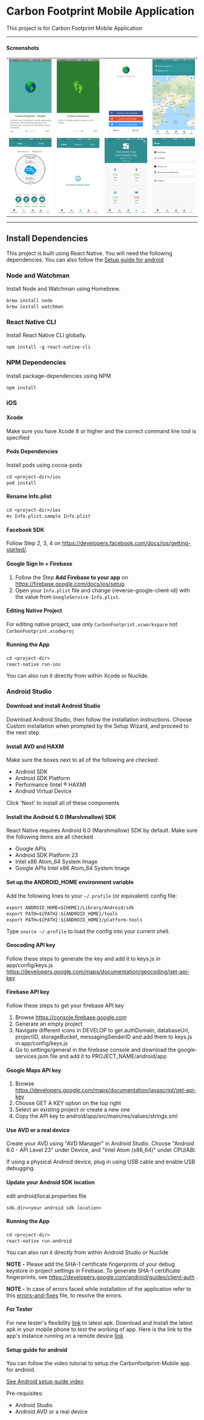# Carbon Footprint Mobile Application

This project is for Carbon Footprint Mobile Application

----

#### Screenshots

<table>
    <tr>
     <td><kbd><img src="./doc/Screenshots/tour1.png"></kbd></td>
     <td><kbd><img src="./doc/Screenshots/tour3.png"></kbd></td>
     <td><kbd><img src="./doc/Screenshots/login.png"></kbd></td>
     <td><kbd><img src="./doc/Screenshots/maps.png"></kbd></td>
     <tr> 
      <td><kbd><img src="./doc/Screenshots/activity.png"></kbd></td>
      <td><kbd><img src="./doc/Screenshots/friends.png"></kbd></td>
      <td><kbd><img src="./doc/Screenshots/stats.png"></kbd></td>
      <td><kbd><img src="./doc/Screenshots/more.png"></kbd></td>
    </tr>
  </table>

----

## Install Dependencies

This project is built using React Native. You will need the following dependencies.
You can also follow the [Setup guide for android](#setup-guide-for-android)

### Node and Watchman

Install Node and Watchman using Homebrew.

```
brew install node
brew install watchman
```

### React Native CLI

Install React Native CLI globally.

```
npm install -g react-native-cli
```

### NPM Dependencies

Install package-dependencies using NPM

```
npm install
```

### iOS

#### Xcode

Make sure you have Xcode 8 or higher and the correct command line tool is specified

#### Pods Dependencies

Install pods using cocoa-pods

```
cd <project-dir>/ios
pod install
```

#### Rename Info.plist

```
cd <project-dir>/ios
mv Info.plist.sample Info.plist
```

#### Facebook SDK

Follow Step 2, 3, 4 on https://developers.facebook.com/docs/ios/getting-started/.

#### Google Sign In + Firebase

1.  Follow the Step **Add Firebase to your app** on https://firebase.google.com/docs/ios/setup.
2.  Open your `Info.plist` file and change {reverse-google-client-id} with the value from `GoogleService-Info.plist`.

#### Editing Native Project

For editing native project, use only `CarbonFootprint.xcworkspace` not `CarbonFootprint.xcodeproj`

#### Running the App

```
cd <project-dir>
react-native run-ios
```

You can also run it directly from within Xcode or Nuclide.

### Android Studio

#### Download and install Android Studio

Download Android Studio, then follow the installation instructions. Choose Custom installation when prompted by the Setup Wizard, and proceed to the next step.

#### Install AVD and HAXM

Make sure the boxes next to all of the following are checked:

* Android SDK
* Android SDK Platform
* Performance (Intel ® HAXM)
* Android Virtual Device

Click 'Next' to install all of these components

#### Install the Android 6.0 (Marshmallow) SDK

React Native requires Android 6.0 (Marshmallow) SDK by default. Make sure the following items are all checked

* Google APIs
* Android SDK Platform 23
* Intel x86 Atom_64 System Image
* Google APIs Intel x86 Atom_64 System Image

#### Set up the ANDROID_HOME environment variable

Add the following lines to your `~/.profile` (or equivalent) config file:

```
export ANDROID_HOME=${HOME}/Library/Android/sdk
export PATH=${PATH}:${ANDROID_HOME}/tools
export PATH=${PATH}:${ANDROID_HOME}/platform-tools
```

Type `source ~/.profile` to load the config into your current shell.

#### Geocoding API key

Follow these steps to generate the key and add it to keys.js in app/config/keys.js https://developers.google.com/maps/documentation/geocoding/get-api-key

#### Firebase API key

Follow these steps to get your firebase API key

1.  Browse https://console.firebase.google.com
2.  Generate an empty project
3.  Navigate different icons in DEVELOP to get authDomain, databaseUrl, projectID, storageBucket, messagingSenderID and add them to keys.js in app/config/keys.js
4.  Go to settings/general in the firebase console and download the google-services.json file and add it to PROJECT_NAME/android/app

#### Google Maps API key

1.  Browse https://developers.google.com/maps/documentation/javascript/get-api-key
2.  Choose GET A KEY option on the top right
3.  Select an existing project or create a new one
4.  Copy the API key to android/app/src/main/res/values/strings.xml

#### Use AVD or a real device

Create your AVD using "AVD Manager" in Android Studio. Choose "Android 6.0 - API Level 23" under Device, and "Intel Atom (x86_64)" under CPU/ABI.

If using a physical Android device, plug in using USB cable and enable USB debugging.

#### Update your Android SDK location

edit android/local.properties file

```
sdk.dir=<your android sdk location>
```

#### Running the App

```
cd <project-dir>
react-native run-android
```

You can also run it directly from within Android Studio or Nuclide


**NOTE -** Please add the SHA-1 certificate fingerprints of your debug keystore in project settings in Firebase. To generate SHA-1 certificate fingerprints, see https://developers.google.com/android/guides/client-auth .

**NOTE -** In case of errors faced while installation of the application refer to this [errors-and-fixes](errors-and-fixes.md) file, to resolve the errors.

#### For Tester
For new tester's flexibility  [link](https://drive.google.com/file/d/1_LATGTOs50WxCygy7vlELYlKalnrfNvr/view?usp=sharing) to latest apk. Download and Install the latest apk in your mobile phone to test the working of app.
Here is the link to the app's instance running on a remote device [link](https://appetize.io/app/njfc2f37r21zyey2hbjbb7vn70?device=nexus5&scale=75&orientation=portrait&osVersion=7.1) 

#### Setup guide for android

You can follow the video tutorial to setup the Carbonfootprint-Mobile app for android.

[See Android setup guide video](https://www.youtube.com/watch?v=NpKVA5hL3pM)

Pre-requisites:
- Android Studio
- Android AVD or a real device 
